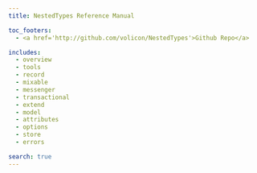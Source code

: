 ```yaml
---
title: NestedTypes Reference Manual

toc_footers:
  - <a href='http://github.com/volicon/NestedTypes'>Github Repo</a>

includes:
  - overview
  - tools
  - record
  - mixable
  - messenger
  - transactional
  - extend
  - model
  - attributes
  - options
  - store
  - errors

search: true
---
```

